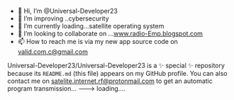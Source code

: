 - 👋 Hi, I’m @Universal-Developer23
- 👀 I’m improving ..cybersecurity
- 🌱 I’m currently loading...satellite operating system
- 💞️ I’m looking to collaborate on ...www.radio-Emp.blogspot.com
- 📫 How to reach me is via my new app source code on valid.com.c@gmail.com

Universal-Developer23/Universal-Developer23 is a ✨ special ✨ repository because its `README.md` (this file) appears on my GitHub profile.
You can also contact me on satelite.internet.rf@protonmail.com to get an automatic program transmission...
--->
loading....
